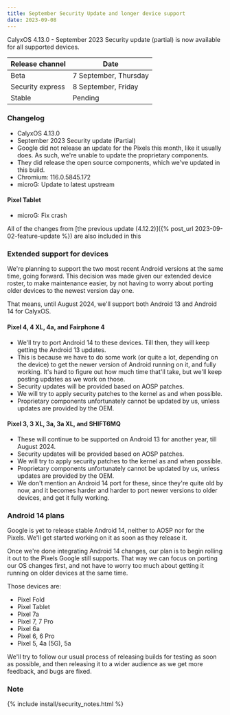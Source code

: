 ```yaml
---
title: September Security Update and longer device support
date: 2023-09-08
---
```


CalyxOS 4.13.0 - September 2023 Security update (partial) is now available for all supported devices.

| Release channel  | Date   |
| ---------------- | ------ |
| Beta | 7 September, Thursday |
| Security express | 8 September, Friday |
| Stable | Pending |

### Changelog
* CalyxOS 4.13.0
* September 2023 Security update (Partial)
* Google did not release an update for the Pixels this month, like it usually does. As such, we're unable to update the proprietary components.
* They did release the open source components, which we've updated in this build.
* Chromium: 116.0.5845.172
* microG: Update to latest upstream

#### Pixel Tablet
* microG: Fix crash

All of the changes from [the previous update (4.12.2)]({% post_url 2023-09-02-feature-update %}) are also included in this

### Extended support for devices

We're planning to support the two most recent Android versions at the same time, going forward. This decision was made given our extended device roster, to make maintenance easier, by not having to worry about porting older devices to the newest version day one.

That means, until August 2024, we'll support both Android 13 and Android 14 for CalyxOS.

#### Pixel 4, 4 XL, 4a, and Fairphone 4

* We'll try to port Android 14 to these devices. Till then, they will keep getting the Android 13 updates.
* This is because we have to do some work (or quite a lot, depending on the device) to get the newer version of Android running on it, and fully working. It's hard to figure out how much time that'll take, but we'll keep posting updates as we work on those.
* Security updates will be provided based on AOSP patches.
* We will try to apply security patches to the kernel as and when possible.
* Proprietary components unfortunately cannot be updated by us, unless updates are provided by the OEM.

#### Pixel 3, 3 XL, 3a, 3a XL, and SHIFT6MQ

* These will continue to be supported on Android 13 for another year, till August 2024.
* Security updates will be provided based on AOSP patches.
* We will try to apply security patches to the kernel as and when possible.
* Proprietary components unfortunately cannot be updated by us, unless updates are provided by the OEM.
* We don't mention an Android 14 port for these, since they're quite old by now, and it becomes harder and harder to port newer versions to older devices, and get it fully working.

### Android 14 plans

Google is yet to release stable Android 14, neither to AOSP nor for the Pixels. We'll get started working on it as soon as they release it.

Once we're done integrating Android 14 changes, our plan is to begin rolling it out to the Pixels Google still supports. That way we can focus on porting our OS changes first, and not have to worry too much about getting it running on older devices at the same time.

Those devices are:
* Pixel Fold
* Pixel Tablet
* Pixel 7a
* Pixel 7, 7 Pro
* Pixel 6a
* Pixel 6, 6 Pro
* Pixel 5, 4a (5G), 5a

We'll try to follow our usual process of releasing builds for testing as soon as possible, and then releasing it to a wider audience as we get more feedback, and bugs are fixed.

### Note

{% include install/security_notes.html %}
